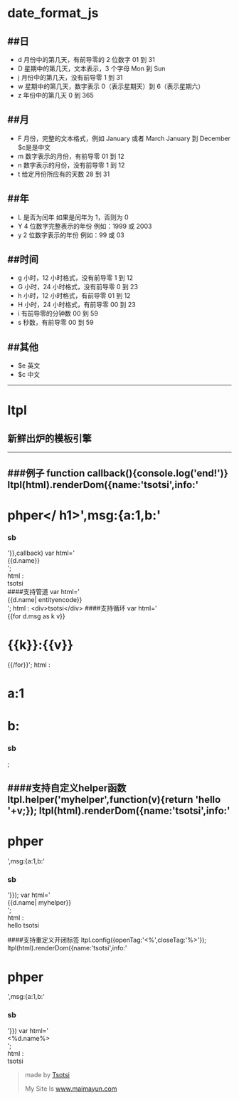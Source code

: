 date_format_js
==============




##日 
----
+  d  月份中的第几天，有前导零的 2 位数字 01 到 31  
+  D  星期中的第几天，文本表示，3 个字母 Mon 到 Sun  
+  j  月份中的第几天，没有前导零 1 到 31  
+  w  星期中的第几天，数字表示 0（表示星期天）到 6（表示星期六）
+  z  年份中的第几天 0 到 365  

##月
----
+  F  月份，完整的文本格式，例如 January 或者 March January 到 December  $c是是中文
+  m  数字表示的月份，有前导零 01 到 12
+  n  数字表示的月份，没有前导零 1 到 12  
+  t  给定月份所应有的天数 28 到 31  

##年
----
+  L  是否为闰年 如果是闰年为 1，否则为 0
+  Y  4 位数字完整表示的年份 例如：1999 或 2003  
+  y  2 位数字表示的年份 例如：99 或 03  

##时间
------
+  g  小时，12 小时格式，没有前导零 1 到 12  
+  G  小时，24 小时格式，没有前导零 0 到 23  
+  h  小时，12 小时格式，有前导零 01 到 12  
+  H  小时，24 小时格式，有前导零 00 到 23  
+  i  有前导零的分钟数 00 到 59
+  s  秒数，有前导零 00 到 59

##其他
------
+  $e   英文
+  $c   中文

----

ltpl
==============
## 新鲜出炉的模板引擎
------
###例子
 	function callback(){console.log('end!')}
	ltpl(html).renderDom({name:'tsotsi',info:'<h1>phper</	h1>',msg:{a:1,b:'<h3>sb</h3>'}},callback)
	var html='<div>{{d.name}}</div>';     
	html : 	<div>tsotsi</div>
####支持管道
	var html='<div>{{d.name| entityencode}}</div>';     	html : &lt;div&gt;tsotsi&lt;/div&gt;
####支持循环
	var html='<div>{{for d.msg as k v}}<h1>{{k}}:{{v}}</h1>{{/for}}';
	html :<div><h1>a:1</h1><h1>b:<h3>sb</h3></h1></div>;</code>
------
####支持自定义helper函数
	ltpl.helper('myhelper',function(v){return 'hello '+v;});
	ltpl(html).renderDom({name:'tsotsi',info:'<h1>phper</h1>',msg:{a:1,b:'<h3>sb</h3>'}});
	var html='<div>{{d.name| myhelper}}</div>';  
	html : <div>hello tsotsi</div>
------
####支持重定义开闭标签
	ltpl.config({openTag:'<%',closeTag:'%>'});
	ltpl(html).renderDom({name:'tsotsi',info:'<h1>phper</h1>',msg:{a:1,b:'<h3>sb</h3>'}})
	var html='<div><%d.name%></div>';    
	html : <div>tsotsi</div>


>made by [Tsotsi](http://mail.tsotsi.cn)
>
>My Site Is www.maimayun.com
